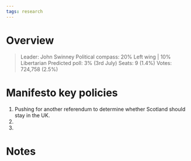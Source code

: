 ```yaml
---
tags: research
---
```

# Overview

> Leader: John Swinney
> Political compass: 20% Left wing | 10% Libertarian
> Predicted poll: 3% (3rd July)
> Seats: 9 (1.4%)
> Votes: 724,758 (2.5%)

# Manifesto key policies

1. Pushing for another referendum to determine whether Scotland should stay in the UK.
2. 
3. 

# Notes

